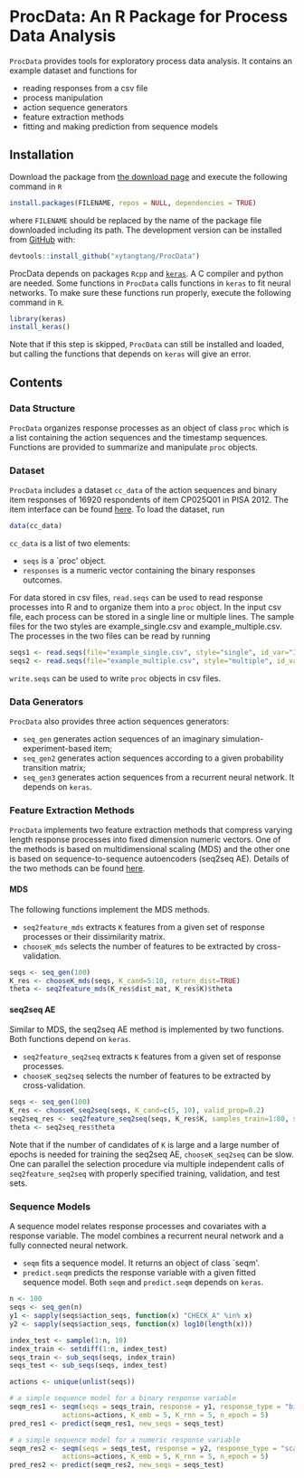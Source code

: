 
<!-- README.md is generated from README.Rmd. Please edit that file -->
ProcData: An R Package for Process Data Analysis
================================================

<!-- badges: start -->
<!-- badges: end -->
`ProcData` provides tools for exploratory process data analysis. It contains an example dataset and functions for

-   reading responses from a csv file
-   process manipulation
-   action sequence generators
-   feature extraction methods
-   fitting and making prediction from sequence models

Installation
------------

Download the package from [the download page](http://www.scientifichpc.com/ProcData/download.html) and execute the following command in `R`

``` r
install.packages(FILENAME, repos = NULL, dependencies = TRUE)
```

where `FILENAME` should be replaced by the name of the package file downloaded including its path. The development version can be installed from [GitHub](https://github.com/) with:

``` r
devtools::install_github("xytangtang/ProcData")
```

ProcData depends on packages `Rcpp` and [`keras`](https://keras.rstudio.com). A C compiler and python are needed. Some functions in `ProcData` calls functions in `keras` to fit neural networks. To make sure these functions run properly, execute the following command in `R`.

``` r
library(keras)
install_keras()
```

Note that if this step is skipped, `ProcData` can still be installed and loaded, but calling the functions that depends on `keras` will give an error.

Contents
--------

### Data Structure

`ProcData` organizes response processes as an object of class `proc` which is a list containing the action sequences and the timestamp sequences. Functions are provided to summarize and manipulate `proc` objects.

### Dataset

`ProcData` includes a dataset `cc_data` of the action sequences and binary item responses of 16920 respondents of item CP025Q01 in PISA 2012. The item interface can be found [here](http://www.oecd.org/pisa/test-2012/testquestions/question3/). To load the dataset, run

``` r
data(cc_data)
```

`cc_data` is a list of two elements:

-   `seqs` is a \`proc' object.
-   `responses` is a numeric vector containing the binary responses outcomes.

For data stored in csv files, `read.seqs` can be used to read response processes into R and to organize them into a `proc` object. In the input csv file, each process can be stored in a single line or multiple lines. The sample files for the two styles are example\_single.csv and example\_multiple.csv. The processes in the two files can be read by running

``` r
seqs1 <- read.seqs(file="example_single.csv", style="single", id_var="ID", action_var="Action", time_var="Time", seq_sep=", ")
seqs2 <- read.seqs(file="example_multiple.csv", style="multiple", id_var="ID", action_var="Action", time_var="Time")
```

`write.seqs` can be used to write `proc` objects in csv files.

### Data Generators

`ProcData` also provides three action sequences generators:

-   `seq_gen` generates action sequences of an imaginary simulation-experiment-based item;
-   `seq_gen2` generates action sequences according to a given probability transition matrix;
-   `seq_gen3` generates action sequences from a recurrent neural network. It depends on `keras`.

### Feature Extraction Methods

`ProcData` implements two feature extraction methods that compress varying length response processes into fixed dimension numeric vectors. One of the methods is based on multidimensional scaling (MDS) and the other one is based on sequence-to-sequence autoencoders (seq2seq AE). Details of the two methods can be found [here](http://www.scientifichpc.com/processdata/method.html).

#### MDS

The following functions implement the MDS methods.

-   `seq2feature_mds` extracts `K` features from a given set of response processes or their dissimilarity matrix.
-   `chooseK_mds` selects the number of features to be extracted by cross-validation.

``` r
seqs <- seq_gen(100)
K_res <- chooseK_mds(seqs, K_cand=5:10, return_dist=TRUE)
theta <- seq2feature_mds(K_res$dist_mat, K_res$K)$theta
```

#### seq2seq AE

Similar to MDS, the seq2seq AE method is implemented by two functions. Both functions depend on `keras`.

-   `seq2feature_seq2seq` extracts `K` features from a given set of response processes.
-   `chooseK_seq2seq` selects the number of features to be extracted by cross-validation.

``` r
seqs <- seq_gen(100)
K_res <- chooseK_seq2seq(seqs, K_cand=c(5, 10), valid_prop=0.2)
seq2seq_res <- seq2feature_seq2seq(seqs, K_res$K, samples_train=1:80, samples_valid=81:100)
theta <- seq2seq_res$theta
```

Note that if the number of candidates of `K` is large and a large number of epochs is needed for training the seq2seq AE, `chooseK_seq2seq` can be slow. One can parallel the selection procedure via multiple independent calls of `seq2feature_seq2seq` with properly specified training, validation, and test sets.

### Sequence Models

A sequence model relates response processes and covariates with a response variable. The model combines a recurrent neural network and a fully connected neural network.

-   `seqm` fits a sequence model. It returns an object of class \`seqm'.
-   `predict.seqm` predicts the response variable with a given fitted sequence model. Both `seqm` and `predict.seqm` depends on `keras`.

``` r
n <- 100
seqs <- seq_gen(n)
y1 <- sapply(seqs$action_seqs, function(x) "CHECK_A" %in% x)
y2 <- sapply(seqs$action_seqs, function(x) log10(length(x)))

index_test <- sample(1:n, 10)
index_train <- setdiff(1:n, index_test)
seqs_train <- sub_seqs(seqs, index_train)
seqs_test <- sub_seqs(seqs, index_test)

actions <- unique(unlist(seqs))

# a simple sequence model for a binary response variable
seqm_res1 <- seqm(seqs = seqs_train, response = y1, response_type = "binary",
             actions=actions, K_emb = 5, K_rnn = 5, n_epoch = 5)
pred_res1 <- predict(seqm_res1, new_seqs = seqs_test)

# a simple sequence model for a numeric response variable
seqm_res2 <- seqm(seqs = seqs_test, response = y2, response_type = "scale",
             actions=actions, K_emb = 5, K_rnn = 5, n_epoch = 5)
pred_res2 <- predict(seqm_res2, new_seqs = seqs_test)
```

